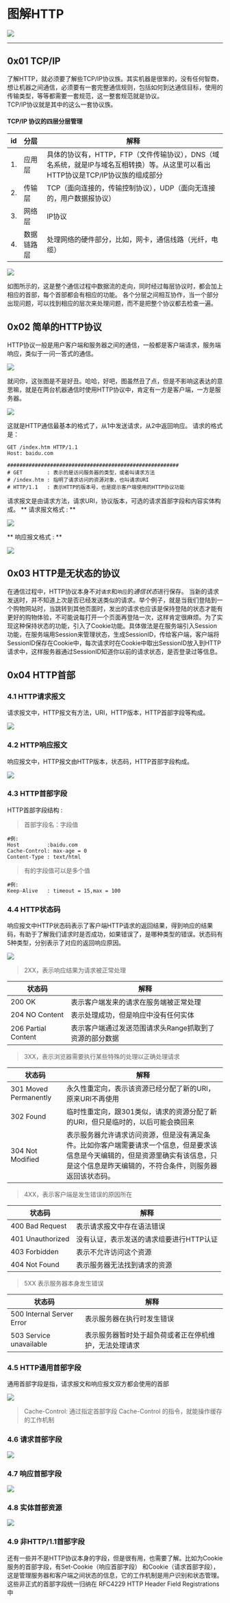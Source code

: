 # 图解HTTP

![](/base/image/httpProtocol/httpP-logo.jpg)

---

## 0x01 TCP/IP

了解HTTP，就必须要了解些TCP/IP协议族。其实机器是很笨的，没有任何智商，想让机器之间通信，必须要有一套完整通信规则，包括如何到达通信目标，使用的传输类型，等等都需要一套规范，这一整套规范就是协议。  
TCP/IP协议就是其中的这么一套协议族。

#### TCP/IP 协议的四层分层管理

| id | 分层 | 解释 |
| :--- | :--- | --- |
| 1. | 应用层 | 具体的协议有，HTTP，FTP（文件传输协议），DNS（域名系统，就是IP与域名互相转换）等。从这里可以看出HTTP协议是TCP/IP协议族的组成部分 |
| 2. | 传输层 | TCP（面向连接的，传输控制协议），UDP（面向无连接的，用户数据报协议） |
| 3. | 网络层 | IP协议 |
| 4. | 数据链路层 | 处理网络的硬件部分，比如，网卡，通信线路（光纤，电缆） |

![](/base/image/httpProtocol/httpP-1.png)

如图所示的，这是整个通信过程中数据流的走向，同时经过每层协议时，都会加上相应的首部，每个首部都会有相应的功能。 
各个分层之间相互协作，当一个部分出现问题，可以找到相应的层次来处理问题，而不是把整个协议都去检查一遍。 

## 0x02 简单的HTTP协议

HTTP协议一般是用户客户端和服务器之间的通信，一般都是客户端请求，服务端响应，类似于一问一答式的通信。

![](/base/image/httpProtocol/httpP-2.png)

就问你，这张图是不是好丑。哈哈，好吧，图虽然丑了点，但是不影响这表达的意思嘛，就是在两台机器通信时使用HTTP协议中，肯定有一方是客户端，一方是服务器。 

![](/base/image/httpProtocol/httpP-3.png)

这就是HTTP通信最基本的格式了，从1中发送请求，从2中返回响应。
请求的格式是：

```
GET /index.htm HTTP/1.1
Host: baidu.com

########################################################
# GET        : 表示的是访问服务器的类型，或者叫请求方法
# /index.htm : 指明了请求访问的资源对象，也叫请求URI
# HTTP/1.1   : 表示HTTP的版本号，也是提示客户端使用的HTTP协议功能
```

请求报文是由请求方法，请求URI，协议版本，可选的请求首部字段和内容实体构成。 
** 请求报文格式 : **

![](/base/image/httpProtocol/httpP-4.png)

** 响应报文格式 : **

![](/base/image/httpProtocol/httpP-5.png)

## 0x03 HTTP是无状态的协议
在通信过程中，HTTP协议本身不对`请求`和`响应`的*通信状态*进行保存。 
当新的请求发送时，并不知道上次是否已经发送类似的请求。举个例子，就是当我们登陆到一个购物网站时，当跳转到其他页面时，发出的请求也应该是保持登陆的状态才能有更好的购物体验，不可能说每打开一个页面再登陆一次，这样肯定很麻烦。为了实现这种保持状态的功能，引入了Cookie功能。具体做法是在服务端引入Session功能，在服务端用Session来管理状态，生成SessionID，传给客户端，客户端将SessionID保存在Cookie中，每次请求时在Cookie中取出SessionID放入到HTTP请求中，这样服务器通过SessionID知道你以前的请求状态，是否登录过等信息。

## 0x04 HTTP首部

### 4.1 HTTP请求报文
请求报文中，HTTP报文有方法，URI，HTTP版本，HTTP首部字段等构成。

![](/base/image/httpProtocol/httpP-6.png)

### 4.2 HTTP响应报文
响应报文中，HTTP报文由HTTP版本，状态码，HTTP首部字段构成。

![](/base/image/httpProtocol/httpP-7.png)

### 4.3 HTTP首部字段
HTTP首部字段结构 :
> 首部字段名：字段值 

```
#例:
Host         :baidu.com
Cache-Control: max-age = 0
Content-Type : text/html
```

> 有的字段值可以是多个值

```
#例:
Keep-Alive   : timeout = 15,max = 100
```

### 4.4 HTTP状态码
响应报文中HTTP状态码表示了客户端HTTP请求的返回结果，得到响应的结果码，有助于了解我们请求时是否成功，如果错误了，是哪种类型的错误。状态码有5种类型，分别表示了对应的返回响应原因。 

![](/base/image/httpProtocol/httpP-8.png)

> 2XX，表示响应结果为请求被正常处理

|状态码|解释|
|----|----|
|200 OK|表示客户端发来的请求在服务端被正常处理|
|204 NO Content|表示处理成功，但是响应中没有任何实体|
|206 Partial Content |表示客户端通过发送范围请求头Range抓取到了资源的部分数据|

> 3XX，表示浏览器需要执行某些特殊的处理以正确处理请求

|状态码|解释|
|----|----|
|301 Moved Permanently |永久性重定向，表示该资源已经分配了新的URI，原来URI不再使用|
|302 Found |临时性重定向，跟301类似，请求的资源分配了新的URI，但只是临时的，以后可能会换回来|
|304 Not Modified|表示服务器允许请求访问资源，但是没有满足条件。比如你客户端需要请求一个信息，但是要求该信息是今天编辑的，但是资源里确实有该信息，只是这个信息是昨天编辑的，不符合条件，则服务器返回该状态码。|

> 4XX，表示客户端是发生错误的原因所在

|状态码|解释|
|----|----|
|400 Bad Request |表示请求报文中存在语法错误|
|401 Unauthorized|没有认证，表示发送的请求组要进行HTTP认证|
|403 Forbidden|表示不允许访问这个资源|
|404 Not Found|表示服务器无法找到请求的资源|

> 5XX 表示服务器本身发生错误

|状态码|解释|
|----|----|
|500 Internal Server Error|表示服务器在执行时发生错误|
|503 Service unavailable|表示服务器暂时处于超负荷或者正在停机维护，无法处理请求|

### 4.5 HTTP通用首部字段
通用首部字段是指，请求报文和响应报文双方都会使用的首部

![](/base/image/httpProtocol/httpP-9.png)

> Cache-Control:
> 通过指定首部字段 Cache-Control 的指令，就能操作缓存的工作机制

### 4.6 请求首部字段

![](/base/image/httpProtocol/httpP-10.png)

### 4.7 响应首部字段

![](/base/image/httpProtocol/httpP-11.png)

### 4.8 实体首部资源

![](/base/image/httpProtocol/httpP-12.png)

### 4.9 非HTTP/1.1首部字段
还有一些并不是HTTP协议本身的字段，但是很有用，也需要了解。比如为Cookie服务的首部字段，有Set-Cookie（响应首部字段） 和Cookie（请求首部字段），这是管理服务器和客户端之间状态的信息，它的工作机制是用户识别和状态管理。
这些非正式的首部字段统一归纳在 RFC4229 HTTP Header Field Registrations 中
















































